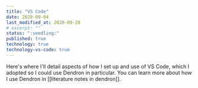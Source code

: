 ```yaml
---
title: "VS Code"
date: 2020-09-04 
last_modified_at: 2020-09-20  
# excerpt: ""  
status: ":seedling:"  
published: true
technology: true
technology-vs-code: true
---
```


Here's where I'll detail aspects of how I set up and use of VS Code, which I adopted so I could use Dendron in particular. You can learn more about how I use Dendron in [[literature notes in dendron]].  